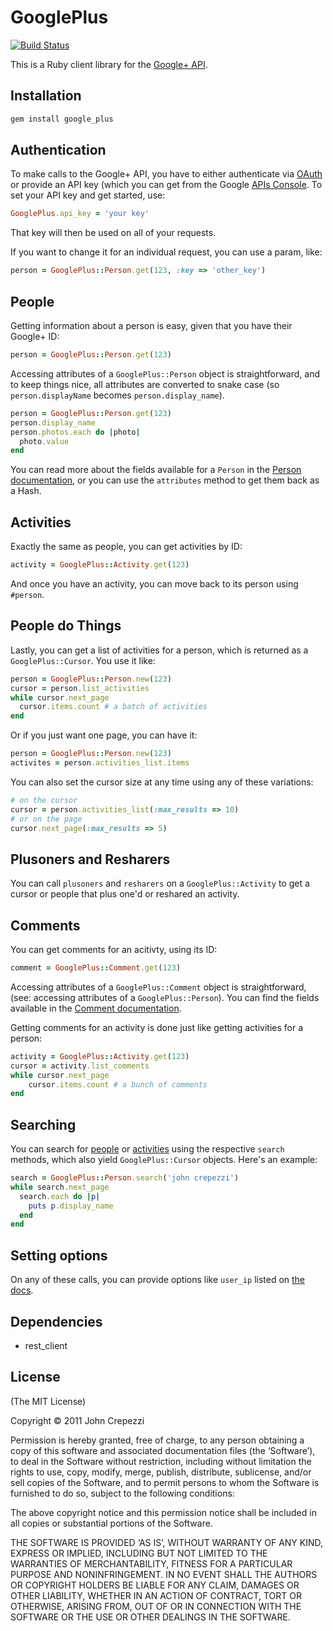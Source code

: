 # GooglePlus

[![Build Status](https://secure.travis-ci.org/seejohnrun/google_plus.png)](http://travis-ci.org/seejohnrun/google_plus)

This is a Ruby client library for the [Google+ API](http://developers.google.com/+/api/).

## Installation

``` bash
gem install google_plus
```

## Authentication

To make calls to the Google+ API, you have to either authenticate via [OAuth](http://oauth.net/) or provide an API key (which you can get from the Google [APIs Console](https://code.google.com/apis/console#access).  To set your API key and get started, use:

``` ruby
GooglePlus.api_key = 'your key'
```

That key will then be used on all of your requests.

If you want to change it for an individual request, you can use a param, like:

``` ruby
person = GooglePlus::Person.get(123, :key => 'other_key')
```

## People

Getting information about a person is easy, given that you have their Google+ ID:

``` ruby
person = GooglePlus::Person.get(123)
```

Accessing attributes of a `GooglePlus::Person` object is straightforward, and to keep things nice, all attributes are converted to snake case (so `person.displayName` becomes `person.display_name`).

``` ruby
person = GooglePlus::Person.get(123)
person.display_name
person.photos.each do |photo|
  photo.value
end
```

You can read more about the fields available for a `Person` in the [Person documentation](http://developers.google.com/+/api/latest/people), or you can use the `attributes` method to get them back as a Hash.

## Activities

Exactly the same as people, you can get activities by ID:

``` ruby
activity = GooglePlus::Activity.get(123)
```

And once you have an activity, you can move back to its person using `#person`.

## People do Things

Lastly, you can get a list of activities for a person, which is returned as a `GooglePlus::Cursor`.  You use it like:

``` ruby
person = GooglePlus::Person.new(123)
cursor = person.list_activities
while cursor.next_page
  cursor.items.count # a batch of activities
end
```

Or if you just want one page, you can have it:

``` ruby
person = GooglePlus::Person.new(123)
activites = person.activities_list.items
```

You can also set the cursor size at any time using any of these variations:

``` ruby
# on the cursor
cursor = person.activities_list(:max_results => 10)
# or on the page
cursor.next_page(:max_results => 5)
```

## Plusoners and Resharers

You can call `plusoners` and `resharers` on a `GooglePlus::Activity` to get a cursor or people that plus one'd or reshared an activity.

## Comments

You can get comments for an acitivty, using its ID:

``` ruby
comment = GooglePlus::Comment.get(123)
```

Accessing attributes of a `GooglePlus::Comment` object is straightforward, (see: accessing attributes of a `GooglePlus::Person`).  You can find the fields available in the [Comment documentation](https://developers.google.com/+/api/latest/comments/list).

Getting comments for an activity is done just like getting activities for a person:

``` ruby
activity = GooglePlus::Activity.get(123)
cursor = activity.list_comments
while cursor.next_page
	cursor.items.count # a bunch of comments
end
```

## Searching

You can search for [people](https://developers.google.com/+/api/latest/people/search) or [activities](https://developers.google.com/+/api/latest/activities/search) using the respective `search` methods, which also yield `GooglePlus::Cursor` objects.  Here's an example:

``` ruby
search = GooglePlus::Person.search('john crepezzi')
while search.next_page
  search.each do |p|
    puts p.display_name
  end
end
```

## Setting options

On any of these calls, you can provide options like `user_ip` listed on [the docs](http://developers.google.com/+/api/).

## Dependencies

* rest_client

## License

(The MIT License)

Copyright © 2011 John Crepezzi

Permission is hereby granted, free of charge, to any person obtaining a copy of this software and associated documentation files (the ‘Software’), to deal in the Software without restriction, including without limitation the rights to use, copy, modify, merge, publish, distribute, sublicense, and/or sell copies of the Software, and to permit persons to whom the Software is furnished to do so, subject to the following conditions:

The above copyright notice and this permission notice shall be included in all copies or substantial portions of the Software.

THE SOFTWARE IS PROVIDED ‘AS IS’, WITHOUT WARRANTY OF ANY KIND, EXPRESS OR IMPLIED, INCLUDING BUT NOT LIMITED TO THE WARRANTIES OF MERCHANTABILITY, FITNESS FOR A PARTICULAR PURPOSE AND NONINFRINGEMENT. IN NO EVENT SHALL THE AUTHORS OR COPYRIGHT HOLDERS BE LIABLE FOR ANY CLAIM, DAMAGES OR OTHER LIABILITY, WHETHER IN AN ACTION OF CONTRACT, TORT OR OTHERWISE, ARISING FROM, OUT OF OR IN CONNECTION WITH THE SOFTWARE OR THE USE OR OTHER DEALINGS IN THE SOFTWARE. 
